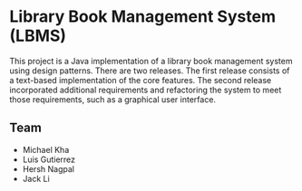 # Library Book Management System (LBMS)
This project is a Java implementation of a library book management system using design patterns.
There are two releases. The first release consists of a text-based implementation of the
core features. The second release incorporated additional requirements and refactoring the system
to meet those requirements, such as a graphical user interface.

## Team
* Michael Kha
* Luis Gutierrez
* Hersh Nagpal
* Jack Li
